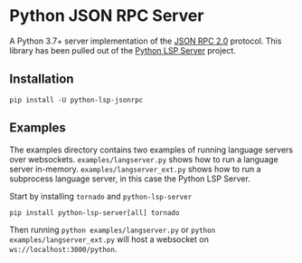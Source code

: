 # Python JSON RPC Server

A Python 3.7+ server implementation of the [JSON RPC 2.0](http://www.jsonrpc.org/specification) protocol. This library has been pulled out of the [Python LSP Server](https://github.com/python-lsp/python-lsp-server) project.

## Installation

    pip install -U python-lsp-jsonrpc

## Examples

The examples directory contains two examples of running language servers over websockets. `examples/langserver.py` shows how to run a language server in-memory. `examples/langserver_ext.py` shows how to run a subprocess language server, in this case the Python LSP Server.

Start by installing `tornado` and `python-lsp-server`

    pip install python-lsp-server[all] tornado

Then running `python examples/langserver.py` or `python examples/langserver_ext.py` will host a websocket on ``ws://localhost:3000/python``.
